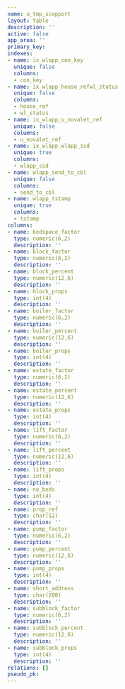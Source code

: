 ```yaml
---
name: u_tmp_scapport
layout: table
description: ''
active: false
app_area: ''
primary_key: 
indexes:
- name: ix_wlapp_con_key
  unique: false
  columns:
  - con_key
- name: ix_wlapp_house_refwl_status
  unique: false
  columns:
  - house_ref
  - wl_status
- name: ix_wlapp_u_novalet_ref
  unique: false
  columns:
  - u_novalet_ref
- name: ix_wlapp_wlapp_sid
  unique: true
  columns:
  - wlapp_sid
- name: wlapp_send_to_cbl
  unique: false
  columns:
  - send_to_cbl
- name: wlapp_tstamp
  unique: true
  columns:
  - tstamp
columns:
- name: bedspace_factor
  type: numeric(6,2)
  description: ''
- name: block_factor
  type: numeric(6,2)
  description: ''
- name: block_percent
  type: numeric(12,6)
  description: ''
- name: block_props
  type: int(4)
  description: ''
- name: boiler_factor
  type: numeric(6,2)
  description: ''
- name: boiler_percent
  type: numeric(12,6)
  description: ''
- name: boiler_props
  type: int(4)
  description: ''
- name: estate_factor
  type: numeric(6,2)
  description: ''
- name: estate_percent
  type: numeric(12,6)
  description: ''
- name: estate_props
  type: int(4)
  description: ''
- name: lift_factor
  type: numeric(6,2)
  description: ''
- name: lift_percent
  type: numeric(12,6)
  description: ''
- name: lift_props
  type: int(4)
  description: ''
- name: no_beds
  type: int(4)
  description: ''
- name: prop_ref
  type: char(12)
  description: ''
- name: pump_factor
  type: numeric(6,2)
  description: ''
- name: pump_percent
  type: numeric(12,6)
  description: ''
- name: pump_props
  type: int(4)
  description: ''
- name: short_address
  type: char(200)
  description: ''
- name: subblock_factor
  type: numeric(6,2)
  description: ''
- name: subblock_percent
  type: numeric(12,6)
  description: ''
- name: subblock_props
  type: int(4)
  description: ''
relations: []
pseudo_pk: 
---
```


